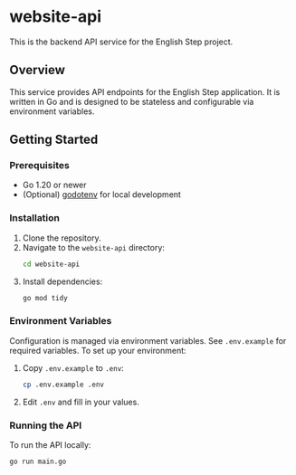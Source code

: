 # website-api

This is the backend API service for the English Step project.

## Overview
This service provides API endpoints for the English Step application. It is written in Go and is designed to be stateless and configurable via environment variables.

## Getting Started

### Prerequisites
- Go 1.20 or newer
- (Optional) [godotenv](https://github.com/joho/godotenv) for local development

### Installation
1. Clone the repository.
2. Navigate to the `website-api` directory:
   ```sh
   cd website-api
   ```
3. Install dependencies:
   ```sh
   go mod tidy
   ```

### Environment Variables
Configuration is managed via environment variables. See `.env.example` for required variables. To set up your environment:

1. Copy `.env.example` to `.env`:
   ```sh
   cp .env.example .env
   ```
2. Edit `.env` and fill in your values.

### Running the API
To run the API locally:

```sh
go run main.go
```
